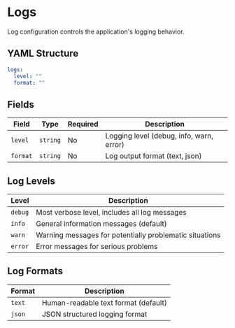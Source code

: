 # Logs

Log configuration controls the application's logging behavior.

## YAML Structure

```yaml
logs:
  level: ""
  format: ""
```

## Fields

| Field    | Type     | Required | Description                              |
|----------|----------|----------|------------------------------------------|
| `level`  | `string` | No       | Logging level (debug, info, warn, error) |
| `format` | `string` | No       | Log output format (text, json)           |

## Log Levels

| Level   | Description                                             |
|---------|---------------------------------------------------------|
| `debug` | Most verbose level, includes all log messages           |
| `info`  | General information messages (default)                  |
| `warn`  | Warning messages for potentially problematic situations |
| `error` | Error messages for serious problems                     |

## Log Formats

| Format | Description                          |
|--------|--------------------------------------|
| `text` | Human-readable text format (default) |
| `json` | JSON structured logging format       |
